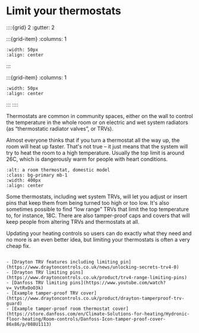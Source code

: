 # Limit your thermostats 

<!-- - 2 star, £ -->

::::{grid} 2
:gutter: 2

:::{grid-item}
:columns: 1
```{image} ../images/cost-1.jpg
:width: 50px
:align: center
```
:::

:::{grid-item}
:columns: 1 
```{image} ../images/2-star.jpg
:width: 50px
:align: center
```
:::
::::


Thermostats are common in community spaces, either on the wall to control the temperature in the whole room or on electric and wet system radiators (as “thermostatic radiator valves”, or TRVs).  

Almost everyone thinks that if you turn a thermostat all the way up, the room will heat up faster. That's not true – it just means that the system will try to heat the room to a high temperature.  Usually the top limit is around 26C, which is dangerously warm for people with heart conditions. 


```{image} ../images/domestic-roomstat-colour-adjusted.jpg
:alt: a room thermostat, domestic model
:class: bg-primary mb-1
:width: 400px
:align: center
```

Some thermostats, including wet system TRVs, will let you adjust or insert pins that keep them from being turned too high or too low.  It's also sometimes possible to find “low range” TRVs that limit the top temperature to, for instance, 18C.  There are also tamper-proof caps and covers that will keep people from altering TRVs and thermostats at all.  

Updating your heating controls so users can do exactly what they need and no more is an even better idea, but limiting your thermostats is often a very cheap fix.  


```{admonition} More information

- [Drayton TRV features including limiting pin](https://www.draytoncontrols.co.uk/news/unlocking-secrets-trv4-0)
- [Drayton TRV limiting pins](https://www.draytoncontrols.co.uk/product/trv4-range-limiting-pins)
- [Danfoss TRV limiting pins](https://www.youtube.com/watch?v=_VvtRxOoO3k)
- [Example tamper-proof TRV cover](https://www.draytoncontrols.co.uk/product/drayton-tamperproof-trv-guard)
- [Example tamper-proof room thermostat cover](https://store.danfoss.com/en/Climate-Solutions-for-heating/Hydronic-floor-heating/Room-controls/Danfoss-Icon-tamper-proof-cover-86x86/p/088U1113)

```